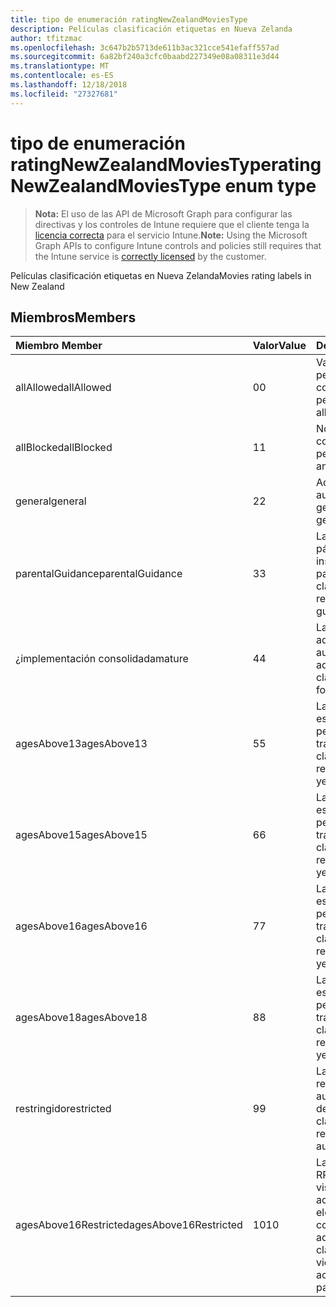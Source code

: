 ```yaml
---
title: tipo de enumeración ratingNewZealandMoviesType
description: Películas clasificación etiquetas en Nueva Zelanda
author: tfitzmac
ms.openlocfilehash: 3c647b2b5713de611b3ac321cce541efaff557ad
ms.sourcegitcommit: 6a82bf240a3cfc0baabd227349e08a08311e3d44
ms.translationtype: MT
ms.contentlocale: es-ES
ms.lasthandoff: 12/18/2018
ms.locfileid: "27327681"
---
```

# <a name="ratingnewzealandmoviestype-enum-type"></a><span data-ttu-id="eceb0-103">tipo de enumeración ratingNewZealandMoviesType</span><span class="sxs-lookup"><span data-stu-id="eceb0-103">ratingNewZealandMoviesType enum type</span></span>

> <span data-ttu-id="eceb0-104">**Nota:** El uso de las API de Microsoft Graph para configurar las directivas y los controles de Intune requiere que el cliente tenga la [licencia correcta](https://go.microsoft.com/fwlink/?linkid=839381) para el servicio Intune.</span><span class="sxs-lookup"><span data-stu-id="eceb0-104">**Note:** Using the Microsoft Graph APIs to configure Intune controls and policies still requires that the Intune service is [correctly licensed](https://go.microsoft.com/fwlink/?linkid=839381) by the customer.</span></span>

<span data-ttu-id="eceb0-105">Películas clasificación etiquetas en Nueva Zelanda</span><span class="sxs-lookup"><span data-stu-id="eceb0-105">Movies rating labels in New Zealand</span></span>
## <a name="members"></a><span data-ttu-id="eceb0-106">Miembros</span><span class="sxs-lookup"><span data-stu-id="eceb0-106">Members</span></span>
|<span data-ttu-id="eceb0-107">Miembro	</span><span class="sxs-lookup"><span data-stu-id="eceb0-107">Member</span></span>|<span data-ttu-id="eceb0-108">Valor</span><span class="sxs-lookup"><span data-stu-id="eceb0-108">Value</span></span>|<span data-ttu-id="eceb0-109">Descripción</span><span class="sxs-lookup"><span data-stu-id="eceb0-109">Description</span></span>|
|:---|:---|:---|
|<span data-ttu-id="eceb0-110">allAllowed</span><span class="sxs-lookup"><span data-stu-id="eceb0-110">allAllowed</span></span>|<span data-ttu-id="eceb0-111">0</span><span class="sxs-lookup"><span data-stu-id="eceb0-111">0</span></span>|<span data-ttu-id="eceb0-112">Valor predeterminado, permitir que el contenido de todas las películas</span><span class="sxs-lookup"><span data-stu-id="eceb0-112">Default value, allow all movies content</span></span>|
|<span data-ttu-id="eceb0-113">allBlocked</span><span class="sxs-lookup"><span data-stu-id="eceb0-113">allBlocked</span></span>|<span data-ttu-id="eceb0-114">1</span><span class="sxs-lookup"><span data-stu-id="eceb0-114">1</span></span>|<span data-ttu-id="eceb0-115">No permitir cualquier contenido de películas</span><span class="sxs-lookup"><span data-stu-id="eceb0-115">Do not allow any movies content</span></span>|
|<span data-ttu-id="eceb0-116">general</span><span class="sxs-lookup"><span data-stu-id="eceb0-116">general</span></span>|<span data-ttu-id="eceb0-117">2</span><span class="sxs-lookup"><span data-stu-id="eceb0-117">2</span></span>|<span data-ttu-id="eceb0-118">Adecuada para una audiencia general</span><span class="sxs-lookup"><span data-stu-id="eceb0-118">Suitable for general audience</span></span>|
|<span data-ttu-id="eceb0-119">parentalGuidance</span><span class="sxs-lookup"><span data-stu-id="eceb0-119">parentalGuidance</span></span>|<span data-ttu-id="eceb0-120">3</span><span class="sxs-lookup"><span data-stu-id="eceb0-120">3</span></span>|<span data-ttu-id="eceb0-121">La clasificación de páginas recomienda instrucciones padres</span><span class="sxs-lookup"><span data-stu-id="eceb0-121">The PG classification recommends parental guidance</span></span>|
|<span data-ttu-id="eceb0-122">¿implementación consolidada</span><span class="sxs-lookup"><span data-stu-id="eceb0-122">mature</span></span>|<span data-ttu-id="eceb0-123">4</span><span class="sxs-lookup"><span data-stu-id="eceb0-123">4</span></span>|<span data-ttu-id="eceb0-124">La clasificación de M es adecuada para una audiencia para adultos</span><span class="sxs-lookup"><span data-stu-id="eceb0-124">The M classification is suitable for mature audience</span></span>|
|<span data-ttu-id="eceb0-125">agesAbove13</span><span class="sxs-lookup"><span data-stu-id="eceb0-125">agesAbove13</span></span>|<span data-ttu-id="eceb0-126">5</span><span class="sxs-lookup"><span data-stu-id="eceb0-126">5</span></span>|<span data-ttu-id="eceb0-127">La clasificación de R13 está restringida a las personas 13 años y a través de</span><span class="sxs-lookup"><span data-stu-id="eceb0-127">The R13 classification is restricted to persons 13 years and over</span></span>|
|<span data-ttu-id="eceb0-128">agesAbove15</span><span class="sxs-lookup"><span data-stu-id="eceb0-128">agesAbove15</span></span>|<span data-ttu-id="eceb0-129">6</span><span class="sxs-lookup"><span data-stu-id="eceb0-129">6</span></span>|<span data-ttu-id="eceb0-130">La clasificación de R15 está restringida a las personas 15 años y a través de</span><span class="sxs-lookup"><span data-stu-id="eceb0-130">The R15 classification is restricted to persons 15 years and over</span></span>|
|<span data-ttu-id="eceb0-131">agesAbove16</span><span class="sxs-lookup"><span data-stu-id="eceb0-131">agesAbove16</span></span>|<span data-ttu-id="eceb0-132">7</span><span class="sxs-lookup"><span data-stu-id="eceb0-132">7</span></span>|<span data-ttu-id="eceb0-133">La clasificación de R16 está restringida a las personas 16 años y a través de</span><span class="sxs-lookup"><span data-stu-id="eceb0-133">The R16 classification is restricted to persons 16 years and over</span></span>|
|<span data-ttu-id="eceb0-134">agesAbove18</span><span class="sxs-lookup"><span data-stu-id="eceb0-134">agesAbove18</span></span>|<span data-ttu-id="eceb0-135">8</span><span class="sxs-lookup"><span data-stu-id="eceb0-135">8</span></span>|<span data-ttu-id="eceb0-136">La clasificación de R18 está restringida a las personas 18 años y a través de</span><span class="sxs-lookup"><span data-stu-id="eceb0-136">The R18 classification is restricted to persons 18 years and over</span></span>|
|<span data-ttu-id="eceb0-137">restringido</span><span class="sxs-lookup"><span data-stu-id="eceb0-137">restricted</span></span>|<span data-ttu-id="eceb0-138">9</span><span class="sxs-lookup"><span data-stu-id="eceb0-138">9</span></span>|<span data-ttu-id="eceb0-139">La clasificación R está restringida a una audiencia determinada</span><span class="sxs-lookup"><span data-stu-id="eceb0-139">The R classification is restricted to a certain audience</span></span>|
|<span data-ttu-id="eceb0-140">agesAbove16Restricted</span><span class="sxs-lookup"><span data-stu-id="eceb0-140">agesAbove16Restricted</span></span>|<span data-ttu-id="eceb0-141">10</span><span class="sxs-lookup"><span data-stu-id="eceb0-141">10</span></span>|<span data-ttu-id="eceb0-142">La clasificación de RP16 requiere los visores de 16 acompañada de un elemento primario o un contenido para adultos</span><span class="sxs-lookup"><span data-stu-id="eceb0-142">The RP16 classification requires viewers under 16 accompanied by a parent or an adult</span></span>|



